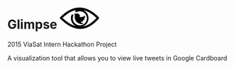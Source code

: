 # Glimpse <img src="Icon/Glimpse_Logo.png" height=48px>
2015 ViaSat Intern Hackathon Project

A visualization tool that allows you to view live tweets in Google Cardboard
